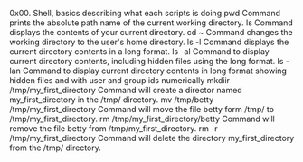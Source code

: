0x00. Shell, basics describing what each scripts is doing
pwd Command prints the absolute path name of the current working directory.
ls Command displays the contents of your current directory.
cd ~ Command changes the working directory to the user's home directory.
ls -l  Command displays the current directory contents in a long format.
ls -al  Command to display current directory contents, including hidden files using the long format.
ls -lan Command to display current directory contents in long format showing hidden files and with user and group ids numerically
mkdiir /tmp/my_first_directory  Command will create a director named my_first_directory in the /tmp/ directory.
mv /tmp/betty /tmp/my_first_directory Command will move the file betty form /tmp/ to /tmp/my_first_directory.
rm /tmp/my_first_directory/betty Command will remove the file betty from  /tmp/my_first_directory.
rm -r /tmp/my_first_directory Command will delete the directory my_first_directory from the /tmp/ directory.
